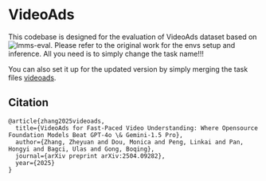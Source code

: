 # VideoAds

This codebase is designed for the evaluation of VideoAds dataset based on ![lmms-eval](https://github.com/EvolvingLMMs-Lab/lmms-eval). Please refer to the original work for the envs setup and inference. All you need is to simply change the task name!!!

You can also set it up for the updated version by simply merging the task files [videoads](../lmms_eval/tasks/videoads).

## Citation
```
@article{zhang2025videoads,
  title={VideoAds for Fast-Paced Video Understanding: Where Opensource Foundation Models Beat GPT-4o \& Gemini-1.5 Pro},
  author={Zhang, Zheyuan and Dou, Monica and Peng, Linkai and Pan, Hongyi and Bagci, Ulas and Gong, Boqing},
  journal={arXiv preprint arXiv:2504.09282},
  year={2025}
}
```

